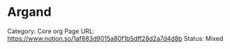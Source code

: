 # Argand

Category: Core org
Page URL: https://www.notion.so/1af883d9015a80f1b5dff28d2a7d4d8b
Status: Mixed
